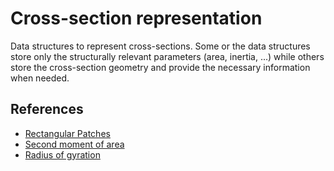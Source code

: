 # Cross-section representation

Data structures to represent cross-sections. Some or the data structures store only the structurally relevant parameters (area, inertia, ...) while others store the cross-section geometry and provide the necessary information when needed.


## References
- [Rectangular Patches](https://portwooddigital.com/2022/06/05/rectangular-patches/)
- [Second moment of area](https://en.wikipedia.org/wiki/Second_moment_of_area)
- [Radius of gyration](https://en.wikipedia.org/wiki/Radius_of_gyration)

